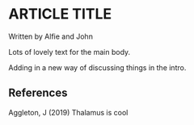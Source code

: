 # ARTICLE TITLE
Written by Alfie and John

Lots of lovely text for the main body. 

Adding in a new way of discussing things in the intro. 

## References

Aggleton, J (2019) Thalamus is cool

